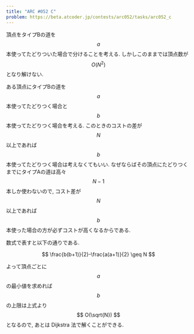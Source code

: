 ```yaml
---
title: "ARC #052 C"
problem: https://beta.atcoder.jp/contests/arc052/tasks/arc052_c
---
```

頂点をタイプBの道を $$ a $$ 本使ってたどりついた場合で分けることを考える. しかしこのままでは頂点数が $$ O(N^2) $$ となり解けない.

ある頂点にタイプBの道を $$ a $$ 本使ってたどりつく場合と $$ b $$ 本使ってたどりつく場合を考える. このときのコストの差が $$ N $$ 以上であれば $$ b $$ 本使ってたどりつく場合は考えなくてもいい. なぜならばその頂点にたどりつくまでにタイプAの道は高々 $$ N-1 $$ 本しか使わないので, コスト差が $$ N $$ 以上であれば $$ b $$ 本使った場合の方が必ずコストが高くなるからである.

数式で表すと以下の通りである.

$$
\frac{b(b+1)}{2}-\frac{a(a+1)}{2} \geq N
$$

よって頂点ごとに $$ a $$ の最小値を求めれば $$ b $$ の上限は上式より $$ O(\sqrt{N}) $$ となるので, あとは Dijkstra 法で解くことができる.
